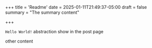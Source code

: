 +++
title = 'Readme'
date = 2025-01-11T21:49:37-05:00
draft = false
summary = "The summary content"

+++

`Hello World!`
abstraction show in the post page
<!--more-->
other content
